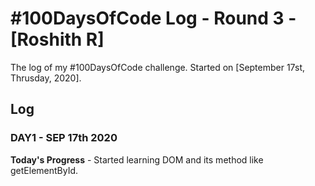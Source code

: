 # #100DaysOfCode Log - Round 3 - [Roshith R]

The log of my #100DaysOfCode challenge. Started on [September 17st, Thrusday, 2020].

## Log

### DAY1 - SEP 17th 2020

**Today's Progress** - Started learning DOM and its method like getElementById.
